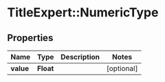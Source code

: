 # TitleExpert::NumericType

## Properties
Name | Type | Description | Notes
------------ | ------------- | ------------- | -------------
**value** | **Float** |  | [optional] 



